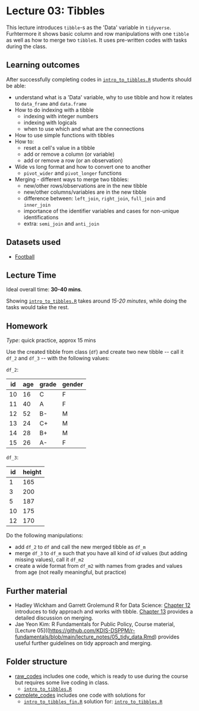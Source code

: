 # Lecture 03: Tibbles

This lecture introduces `tibble`-s as the 'Data' variable in `tidyverse`. Furhtermore it shows basic column and row manipulations with one `tibble` as well as how to merge two `tibble`s. It uses pre-written codes with tasks during the class.


## Learning outcomes
After successfully completing codes in [`intro_to_tibbles.R`](https://github.com/gabors-data-analysis/da-coding-rstats/blob/main/lecture02-tibbles/raw_codes/intro_to_tibbles.R) students should be able:

  - understand what is a 'Data' variable, why to use tibble and how it relates to `data_frame` and `data.frame`
  - How to do indexing with a tibble
    - indexing with integer numbers
    - indexing with logicals
    - when to use which and what are the connections
  - How to use simple functions with tibbles
  - How to:
    - reset a cell's value in a tibble
    - add or remove a column (or variable)
    - add or remove a row (or an observation)
  - Wide vs long format and how to convert one to another
    - `pivot_wider` and `pivot_longer` functions   
  - Merging - different ways to merge two tibbles:
    - new/other rows/observations are in the new tibble
    - new/other columns/variables are in the new tibble  
    - difference between: `left_join`, `right_join`, `full_join` and `inner_join`
    - importance of the identifier variables and cases for non-unique identifications
    - extra: `semi_join` and `anti_join`

## Datasets used

  - [Football](https://gabors-data-analysis.com/datasets/#football)

## Lecture Time

Ideal overall time: **30-40 mins**.

Showing [`intro_to_tibbles.R`](https://github.com/gabors-data-analysis/da-coding-rstats/blob/main/lecture02-tibbles/raw_codes/intro_to_tibbles.R) takes around *15-20 minutes*, while doing the tasks would take the rest.
 

## Homework

*Type*: quick practice, approx 15 mins

Use the created tibble from class (`df`) and create two new tibble -- call it `df_2` and `df_3` -- with the following values:

`df_2`:

| id | age | grade | gender |
| -- | --- | ----- | ------ |
| 10 |  16 |  C    |    F   |
| 11 |  40 |  A    |    F   |
| 12 |  52 |  B-   |    M   | 
| 13 |  24 |  C+   |    M   |
| 14 |  28 |  B+   |    M   |
| 15 |  26 |  A-   |    F   |

`df_3`:

| id | height |
| -- | ------ |
|  1 | 165 |
| 3  | 200 |
| 5  | 187 |
| 10 | 175 |
| 12 | 170 |

Do the following manipulations:

 - add `df_2` to `df`  and call the new merged tibble as `df_m`
 - merge `df_3` to `df_m` such that you have all kind of *id* values (but adding missing values), call it `df_m2`
 - create a wide format from `df_m2` with names from grades and values from age (not really meaningful, but practice)


 
## Further material

  - Hadley Wickham and Garrett Grolemund R for Data Science: [Chapter 12](https://r4ds.had.co.nz/tidy-data.html) introduces to tidy approach and works with tibble. [Chapter 13](https://r4ds.had.co.nz/relational-data.html) provides a detailed discussion on merging.
  - Jae Yeon Kim: R Fundamentals for Public Policy, Course material, [Lecture 05]((https://github.com/KDIS-DSPPM/r-fundamentals/blob/main/lecture_notes/05_tidy_data.Rmd) provides useful further guidelines on tidy approach and merging.


## Folder structure
  
  - [raw_codes](https://github.com/gabors-data-analysis/da-coding-rstats/blob/main/lecture02-tibbles/raw_codes) includes one code, which is ready to use during the course but requires some live coding in class.
    - [`intro_to_tibbles.R`](https://github.com/gabors-data-analysis/da-coding-rstats/blob/main/lecture02-tibbles/raw_codes/intro_to_tibbles.R)
  - [complete_codes](https://github.com/gabors-data-analysis/da-coding-rstats/blob/main/lecture02-tibbles/complete_codes) includes one code with solutions for
    - [`intro_to_tibbles_fin.R`](https://github.com/gabors-data-analysis/da-coding-rstats/blob/main/lecture02-tibbles/complete_codes/intro_to_tibbles_fin.R) solution for: [`intro_to_tibbles.R`](https://github.com/gabors-data-analysis/da-coding-rstats/blob/main/lecture02-tibbles/raw_codes/intro_to_tibbles.R)
    


